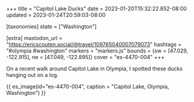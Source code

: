 +++
title = "Capitol Lake Ducks"
date = 2023-01-20T15:32:22.852-08:00
updated = 2023-01-24T20:59:03-08:00

[taxonomies]
state = ["Washington"]

[extra]
mastodon_url = "https://ericscouten.social/@travel/109765040007079073"
hashtags = "#olympia #washington"
markers = "markers.js"
bounds = {sw = [47.029, -122.915], ne = [47.049, -122.895]}
cover = "es-4470-004"
+++

On a recent walk around Capitol Lake in Olympia, I spotted these ducks hanging out on a log.

<!-- more -->

{{ es_image(id="es-4470-004", caption = "Capitol Lake, Olympia, Washington") }}
